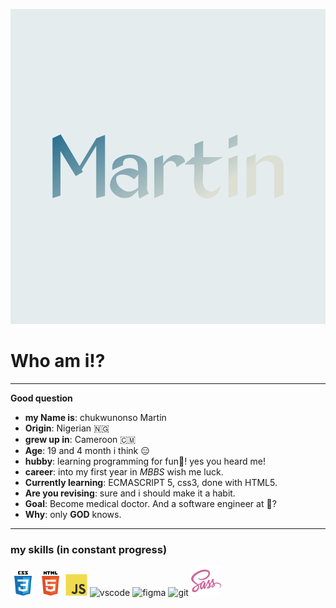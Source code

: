 ![my style](./images/profile.png)
# Who am i!?
___
**Good question** 
* **my Name is**: chukwunonso Martin
* **Origin**: Nigerian 🇳🇬
* **grew up in**: Cameroon 🇨🇲
* **Age**: 19 and 4 month i think 😑
* **hubby**: learning programming for fun🤪! yes you heard me!
* **career**: into my first year in *MBBS* wish me luck.
* **Currently learning**: ECMASCRIPT 5, css3, done with HTML5.
* **Are you revising**: sure and i should make it a habit.
* **Goal**: Become medical doctor. And a software engineer at 🤔?
* **Why**: only **GOD** knows.
___
### my skills (in constant progress)
<p><img src="https://raw.githubusercontent.com/devicons/devicon/master/icons/css3/css3-original-wordmark.svg" alt="css3" width="40" height="40"/>

<img src="https://raw.githubusercontent.com/devicons/devicon/master/icons/html5/html5-original-wordmark.svg" alt="html5" width="40" height="40"/>

<img src="https://raw.githubusercontent.com/devicons/devicon/master/icons/javascript/javascript-original.svg" alt="javascript" width="35" height="35"/>

<img src="https://cdn.jsdelivr.net/gh/devicons/devicon/icons/vscode/vscode-original.svg" alt="vscode" width="35" height="35"/>

<img src="https://cdn.jsdelivr.net/gh/devicons/devicon/icons/figma/figma-original.svg" alt="figma" width="35" height="35"/>

  <img src="https://cdn.jsdelivr.net/gh/devicons/devicon/icons/git/git-original.svg" alt="git" width="35" height="35"/>
  <img src="/images/sass.png" alt="sass-icon">

</p>














